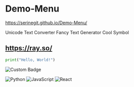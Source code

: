 # Demo-Menu

https://serinegit.github.io/Demo-Menu/

Unicode Text Converter
Fancy Text Generator
Cool Symbol


https://ray.so/
-----

```python
print("Hello, World!")
```

![Custom Badge](https://img.shields.io/badge/Made%20with-❤️-red?style=for-the-badge)

![Python](https://img.shields.io/badge/Python-3776AB?style=for-the-badge&logo=python&logoColor=white)
![JavaScript](https://img.shields.io/badge/JavaScript-F7DF1E?style=for-the-badge&logo=javascript&logoColor=black)
![React](https://img.shields.io/badge/React-61DAFB?style=for-the-badge&logo=react&logoColor=black)
